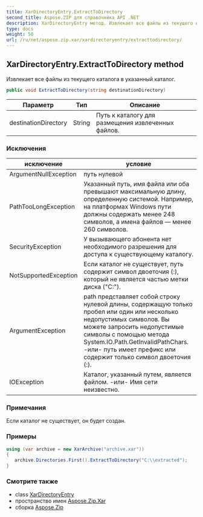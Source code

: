 ```yaml
---
title: XarDirectoryEntry.ExtractToDirectory
second_title: Aspose.ZIP для справочника API .NET
description: XarDirectoryEntry метод. Извлекает все файлы из текущего каталога в указанный каталог.
type: docs
weight: 50
url: /ru/net/aspose.zip.xar/xardirectoryentry/extracttodirectory/
---
```

## XarDirectoryEntry.ExtractToDirectory method

Извлекает все файлы из текущего каталога в указанный каталог.

```csharp
public void ExtractToDirectory(string destinationDirectory)
```

| Параметр | Тип | Описание |
| --- | --- | --- |
| destinationDirectory | String | Путь к каталогу для размещения извлеченных файлов. |

### Исключения

| исключение | условие |
| --- | --- |
| ArgumentNullException | путь нулевой |
| PathTooLongException | Указанный путь, имя файла или оба превышают максимальную длину, определенную системой. Например, на платформах Windows пути должны содержать менее 248 символов, а имена файлов — менее 260 символов. |
| SecurityException | У вызывающего абонента нет необходимого разрешения для доступа к существующему каталогу. |
| NotSupportedException | Если каталог не существует, путь содержит символ двоеточия (:), который не является частью метки диска ("C:\"). |
| ArgumentException | path представляет собой строку нулевой длины, содержащую только пробел или один или несколько недопустимых символов. Вы можете запросить недопустимые символы с помощью метода System.IO.Path.GetInvalidPathChars. -или- путь имеет префикс или содержит только символ двоеточия (:). |
| IOException | Каталог, указанный путем, является файлом. -или- Имя сети неизвестно. |

### Примечания

Если каталог не существует, он будет создан.

### Примеры

```csharp
using (var archive = new XarArchive("archive.xar")) 
{
   archive.Directories.First().ExtractToDirectory("C:\\extracted");
}
```

### Смотрите также

* class [XarDirectoryEntry](../)
* пространство имен [Aspose.Zip.Xar](../../xardirectoryentry/)
* сборка [Aspose.Zip](../../../)


